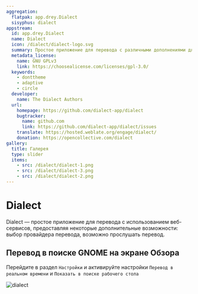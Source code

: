```yaml
---
aggregation:
  flatpak: app.drey.Dialect
  sisyphus: dialect
appstream:
  id: app.drey.Dialect
  name: Dialect
  icon: /dialect/dialect-logo.svg
  summary: Простое приложение для перевода с различными дополнениями для улучшения процесса.
  metadata_license:
    name: GNU GPLv3
    link: https://choosealicense.com/licenses/gpl-3.0/
  keywords:
    - donttheme
    - adaptive
    - circle
  developer:
    name: The Dialect Authors
  url:
    homepage: https://github.com/dialect-app/dialect
    bugtracker:
      name: github.com
      link: https://github.com/dialect-app/dialect/issues
    translate: https://hosted.weblate.org/engage/dialect/
    donation: https://opencollective.com/dialect
gallery:
  title: Галерея
  type: slider
  items:
    - src: /dialect/dialect-1.png
    - src: /dialect/dialect-3.png
    - src: /dialect/dialect-2.png
---
```


# Dialect

Dialect — простое приложение для перевода с использованием веб-сервисов, предоставляя некоторые дополнительные возможности: выбор провайдера перевода, возможно прослушать перевод.

<AGWGallery />

<!--@include: @apps/.parts/install/content-repo.md-->
<!--@include: @apps/.parts/install/content-flatpak.md-->

## Перевод в поиске GNOME на экране Обзора

Перейдите в раздел `Настройки` и активируйте настройки `Перевод в реальном времени` и `Показать в поиске рабочего стола`

![dialect](/dialect/dialect-1.jpg)
